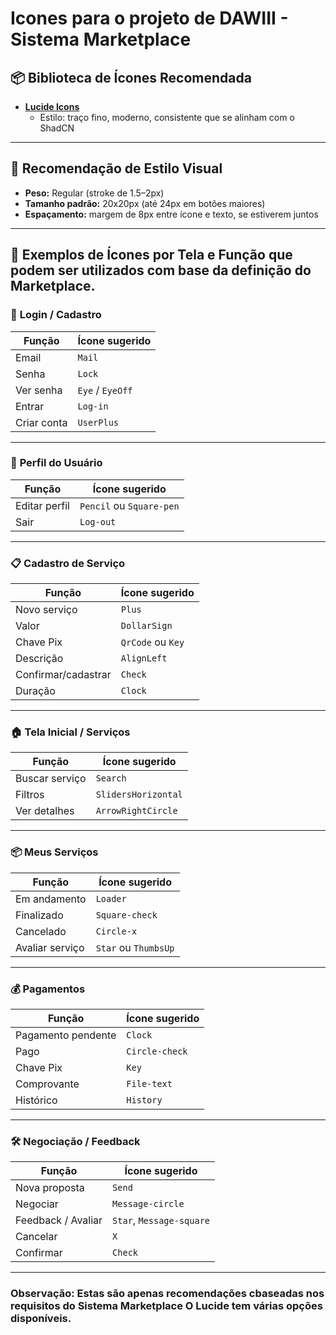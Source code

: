 # Icones para o projeto de DAWIII - Sistema Marketplace

## 📦 Biblioteca de Ícones Recomendada

- **[Lucide Icons](https://lucide.dev/)**
  - Estilo: traço fino, moderno, consistente que se alinham com o ShadCN

---

## 🎨  Recomendação de Estilo Visual

- **Peso:** Regular (stroke de 1.5–2px)
- **Tamanho padrão:** 20x20px (até 24px em botões maiores)
- **Espaçamento:** margem de 8px entre ícone e texto, se estiverem juntos

---

## 🧭 Exemplos de Ícones por Tela e Função que podem ser utilizados com base da definição do Marketplace.

### 🔐 **Login / Cadastro**

| Função         | Ícone sugerido      |
|----------------|---------------------|
| Email          | `Mail`              |
| Senha          | `Lock`              |
| Ver senha      | `Eye` / `EyeOff`    |
| Entrar         | `Log-in`            |
| Criar conta    | `UserPlus`          |

---

### 👤 **Perfil do Usuário**

| Função            | Ícone sugerido          |
|-------------------|-------------------------|
| Editar perfil     | `Pencil` ou `Square-pen` |
| Sair              | `Log-out`               |

---

### 📋 **Cadastro de Serviço**

| Função               | Ícone sugerido      |
|----------------------|---------------------|
| Novo serviço         | `Plus`              |
| Valor                | `DollarSign`        |
| Chave Pix            | `QrCode` ou `Key`   |
| Descrição            | `AlignLeft`         |
| Confirmar/cadastrar  | `Check`             |
| Duração              | `Clock`             |

---

### 🏠 **Tela Inicial / Serviços**

| Função                | Ícone sugerido      |
|-----------------------|---------------------|
| Buscar serviço        | `Search`            |
| Filtros               | `SlidersHorizontal` |
| Ver detalhes          | `ArrowRightCircle`  |

---

### 📦 **Meus Serviços**

| Função                 | Ícone sugerido      |
|------------------------|---------------------|
| Em andamento           | `Loader`            |
| Finalizado             | `Square-check`      |
| Cancelado              | `Circle-x`          |
| Avaliar serviço        | `Star` ou `ThumbsUp`|

---

### 💰 **Pagamentos**

| Função                | Ícone sugerido     |
|-----------------------|--------------------|
| Pagamento pendente    | `Clock`            |
| Pago                  | `Circle-check`     |
| Chave Pix             | `Key`              |
| Comprovante           | `File-text`        |
| Histórico             | `History`          |

---

### 🛠️ **Negociação / Feedback**

| Função               | Ícone sugerido        |
|----------------------|-----------------------|
| Nova proposta        | `Send`                |
| Negociar             | `Message-circle`      |
| Feedback / Avaliar   | `Star`, `Message-square` |
| Cancelar             | `X`                   |
| Confirmar            | `Check`               |

---

### Observação: Estas são apenas recomendações cbaseadas nos requisitos do Sistema Marketplace O Lucide tem várias opções disponíveis.
